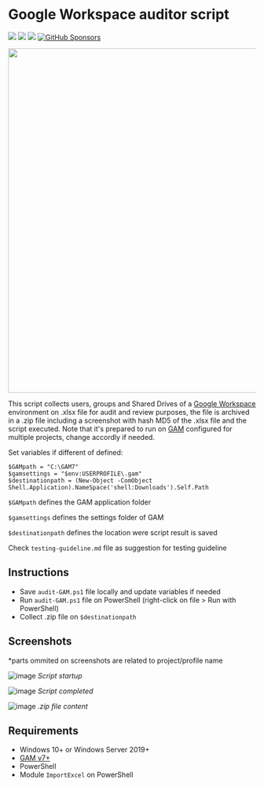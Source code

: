 # Google Workspace auditor script

<a target="_blank" href="https://github.com/ivancarlos-me/Google-Workspace-auditor"><img src="https://img.shields.io/github/stars/ivancarlos-me/Google-Workspace-auditor?style=flat" /></a> <a target="_blank" href="https://github.com/ivancarlos-me/Google-Workspace-auditor"><img src="https://img.shields.io/github/last-commit/ivancarlos-me/Google-Workspace-auditor" /></a>  <a target="_blank" href="https://opencollective.com/Google-Workspace-auditor"><img src="https://opencollective.com/Google-Workspace-auditor/total/badge.svg?label=Open%20Collective%20Backers&color=brightgreen" /></a>
[![GitHub Sponsors](https://img.shields.io/github/sponsors/ivancarlos-me?label=GitHub%20Sponsors)](https://github.com/sponsors/ivancarlos-me) 

<img src="https://user-images.githubusercontent.com/1336778/212262296-e6205815-ad62-488c-83ec-a5b0d0689f7c.jpg" width="700" alt="" />

This script collects users, groups and Shared Drives of a [Google Workspace](https://workspace.google.com/) environment on .xlsx file for audit and review purposes, the file is archived in a .zip file including a screenshot with hash MD5 of the .xlsx file and the script executed. Note that it's prepared to run on [GAM](https://github.com/GAM-team/GAM/) configured for multiple projects, change accordly if needed.

Set variables if different of defined:
```
$GAMpath = "C:\GAM7"
$gamsettings = "$env:USERPROFILE\.gam"
$destinationpath = (New-Object -ComObject Shell.Application).NameSpace('shell:Downloads').Self.Path
```

`$GAMpath` defines the GAM application folder

`$gamsettings` defines the settings folder of GAM

`$destinationpath` defines the location were script result is saved

Check `testing-guideline.md` file as suggestion for testing guideline

## Instructions

* Save `audit-GAM.ps1` file locally and update variables if needed
* Run `audit-GAM.ps1` file on PowerShell (right-click on file > Run with PowerShell)
* Collect .zip file on `$destinationpath`

## Screenshots
*parts ommited on screenshots are related to project/profile name

![image](https://github.com/user-attachments/assets/489b37e0-c042-4df2-9ac9-4f5871a8d95f)
*Script startup*

![image](https://github.com/user-attachments/assets/08cb9aab-cb7a-4444-bf1e-f32a518ba190)
*Script completed*

![image](https://github.com/user-attachments/assets/6d642c0c-dfd8-4810-b674-6280b81857ce)
*.zip file content*

## Requirements

* Windows 10+ or Windows Server 2019+
* [GAM v7+](https://github.com/GAM-team/GAM/)
* PowerShell
* Module `ImportExcel` on PowerShell
